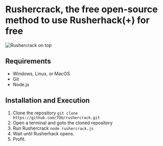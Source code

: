 # Rushercrack, the free open-source method to use Rusherhack(+) for free

![Rushercrack on top](http://jelbrek.icu/i/TqKYHW5C.png)

## Requirements
- Windows, Linux, or MacOS
- Git
- Node.js

## Installation and Execution
1) Clone the repository ``git clone https://github.com/7OU/rushercrack.git``
2) Open a terminal and goto the cloned repository
3) Run Rushercrack ``node rushercrack.js``
4) Wait until Rusherhack opens.
5) Profit.
